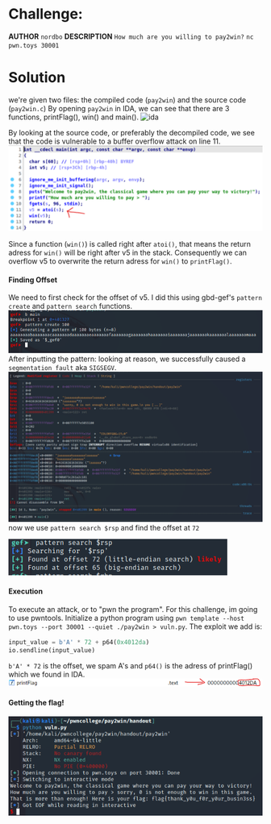 # Challenge:

**AUTHOR**
`nordbo`
**DESCRIPTION**
`How much are you willing to pay2win?`
`nc pwn.toys 30001`

# Solution

we're given two files: the compiled code (`pay2win`) and the source code (`pay2win.c`)
By opening `pay2win` in IDA, we can see that there are 3 functions, printFlag(), win() and main().
![ida](./images/pay2win-ida-functions.png)

By looking at the source code, or preferably the decompiled code, we see that the code is vulnerable to a buffer overflow attack on line 11.
![ida](./images/pay2win-decompile.png)

Since a function (`win()`) is called right after `atoi()`, that means the return adress for `win()` will be right after v5 in the stack. Consequently we can overflow v5 to overwrite the return adress for `win()` to `printFlag()`.

#### Finding Offset

We need to first check for the offset of v5. I did this using gbd-gef's `pattern create` and `pattern search` functions.
![ida](./images/pay2win-gef.png)
After inputting the pattern:
looking at reason, we successfully caused a `segmentation fault` aka `SIGSEGV`.
![ida](./images/pay2win-stack.png)
now we use `pattern search $rsp` and find the offset at `72`

![ida](./images/pay2win-offset.png)

#### Execution

To execute an attack, or to "pwn the program". For this challenge, im going to use pwntools. 
Initialize a python program using `pwn template --host pwn.toys --port 30001 --quiet ./pay2win > vuln.py`. The exploit we add is:
```py
input_value = b'A' * 72 + p64(0x4012da)
io.sendline(input_value)
```

`b'A' * 72` is the offset, we spam A's and `p64()` is the adress of printFlag() which we found in IDA.
![ida](./images/pay2win-printFlag.png)

#### Getting the flag!

![ida](./images/pay2win-win.png)
